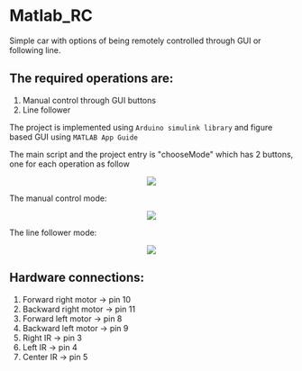 # Matlab_RC
 Simple car with options of being remotely controlled through GUI or following line.
 
 ## The required operations are:
 1) Manual control through GUI buttons
 2) Line follower
 
 The project is implemented using `Arduino simulink library` and figure based GUI using `MATLAB App Guide`
 
 The main script and the project entry is "chooseMode" which has 2 buttons, one for each operation as follow
 
 <p align="center">
  <img  src="../media/main menu.PNG?raw=true">
</p>
 
The manual control mode:
 <p align="center">
  <img  src="../media/manual control.PNG?raw=true">
</p>

The line follower mode:
 <p align="center">
  <img  src="../media/line follower.PNG?raw=true">
</p>

## Hardware connections:
1) Forward right motor -> pin 10
2) Backward right motor -> pin 11
3) Forward left motor -> pin 8
4) Backward left motor -> pin 9
5) Right IR -> pin 3
6) Left IR -> pin 4
7) Center IR -> pin 5
